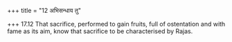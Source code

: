 +++
title = "12 अभिसन्धाय तु"

+++
17.12 That sacrifice, performed to gain fruits, full of ostentation and
with fame as its aim, know that sacrifice to be characterised by Rajas.
